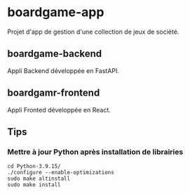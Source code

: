 # boardgame-app
Projet d'app de gestion d'une collection de jeux de société.

## boardgame-backend
Appli Backend développée en FastAPI.

## boardgamr-frontend
Appli Fronted développée en React.


## Tips

### Mettre à jour Python après installation de librairies

```
cd Python-3.9.15/
./configure --enable-optimizations
sudo make altinstall
sudo make install
```